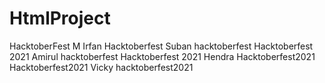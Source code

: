 # HtmlProject
HacktoberFest
M Irfan Hacktoberfest
Suban hacktoberfest
Hacktoberfest 2021
Amirul hacktoberfest
Hacktoberfest 2021
Hendra Hacktoberfest2021
Hacktoberfest2021
Vicky hacktoberfest2021
